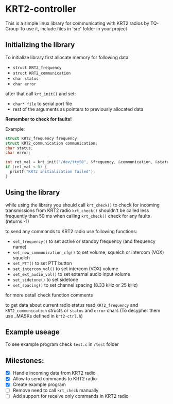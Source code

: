 # KRT2-controller
This is a simple linux library for communicating with KRT2 radios by TQ-Group
To use it, include files in 'src' folder in your project

## Initializing the library
To initialize library first allocate memory for following data:
- `struct KRT2_frequency`
- `struct KRT2_communication`
- `char status`
- `char error`

after that call `krt_init()` and set:
- `char* file` to serial port file
- rest of the arguments as pointers to previously allocated data
  
**Remember to check for faults!**

Example:
```C
struct KRT2_frequency frequency;
struct KRT2_communication communication;
char status;
char error;

int ret_val = krt_init("/dev/ttyS0", &frequency, &communication, &status, &error);
if (ret_val < 0) {
  printf("KRT2 initialization failed");
}
```



## Using the library

while using the library you should call `krt_check()` to check for incoming transmissions from KRT2 radio
`krt_check()` shouldn't be called less frequently than 50 ms
when calling `krt_check()` check for any faults (returns -1)

to send any commands to KRT2 radio use following functions:
- `set_frequency()` to set active or standby frequency (and frequency name)
- `set_new_communication_cfg()` to set volume, squelch or intercom (VOX) squelch
- `set_PTT()` to set PTT button
- `set_intercom_vol()` to set intercom (VOX) volume
- `set_ext_audio_vol()` to set external audio input volume
- `set_sidetone()` to set sidetone
- `set_spacing()` to set channel spacing (8.33 kHz or 25 kHz)

for more detail check function comments

to get data about current radio status read `KRT2_frequency` and `KRT2_communication` structs
or `status` and `error` chars (To decypher them use _MASKs defined in `krt2-ctrl.h`)

## Example useage

To see example program check `test.c` in `/test` folder

## Milestones:

- [x] Handle incoming data from KRT2 radio
- [x] Allow to send commands to KRT2 radio
- [x] Create example program
- [ ] Remove need to call `krt_check` manually
- [ ] Add support for receive only commands in KRT2 radio
